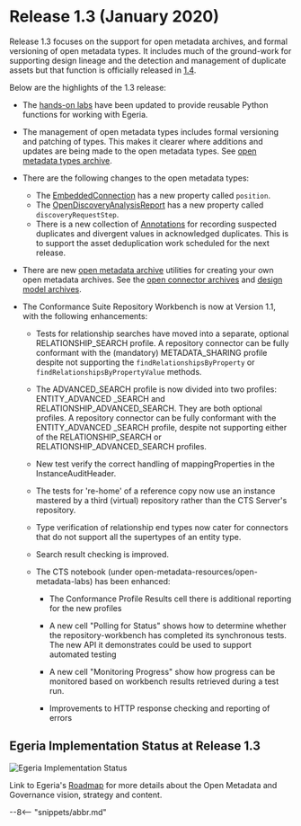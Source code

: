 <!-- SPDX-License-Identifier: CC-BY-4.0 -->
<!-- Copyright Contributors to the Egeria project. -->

# Release 1.3 (January 2020)

Release 1.3 focuses on the support for open metadata archives, and formal versioning of open metadata types.
It includes much of the ground-work for
supporting design lineage and the detection and management of duplicate assets but that function is officially
released in [1.4](./release-notes/1-4).

Below are the highlights of the 1.3 release:

* The [hands-on labs](./education/open-metadata-labs/overview) have been updated to provide
  reusable Python functions for working with Egeria.
  
* The management of open metadata types includes formal versioning and patching of types.
  This makes it clearer where additions and updates are being made to the open metadata types.
  See [open metadata types archive](./types).
  
* There are the following changes to the open metadata types:
   * The [EmbeddedConnection](./types/2/0205-Connection-Linkage) has a new property called `position`.
   * The [OpenDiscoveryAnalysisReport](./types/6/0605-Open-Discovery-Analysis-Reports) has a new property called `discoveryRequestStep`.
   * There is a new collection of [Annotations](./types/6/0655-Asset-Deduplication) for recording suspected duplicates and divergent values in acknowledged duplicates.
     This is to support the asset deduplication work scheduled for the next release.

* There are new [open metadata archive](../open-metadata-resources/open-metadata-archives) utilities for creating your own open metadata archives.
  See the [open connector archives](../open-metadata-resources/open-metadata-archives/open-connector-archives) and
  [design model archives](../open-metadata-resources/open-metadata-archives/design-model-archives).

* The Conformance Suite Repository Workbench is now at Version 1.1, with the following enhancements:

   * Tests for relationship searches have moved into a separate, optional RELATIONSHIP_SEARCH profile. A repository connector can be fully conformant with the (mandatory) METADATA_SHARING profile despite not supporting the `findRelationshipsByProperty` or `findRelationshipsByPropertyValue` methods.

   * The ADVANCED_SEARCH profile is now divided into two profiles: ENTITY_ADVANCED _SEARCH and RELATIONSHIP_ADVANCED_SEARCH. They are both optional profiles. A repository connector can be fully conformant with the ENTITY_ADVANCED _SEARCH profile, despite not supporting either of the RELATIONSHIP_SEARCH or RELATIONSHIP_ADVANCED_SEARCH profiles.

   * New test verify the correct handling of mappingProperties in the InstanceAuditHeader.

   * The tests for 're-home' of a reference copy now use an instance mastered by a third (virtual) repository rather than the CTS Server's repository.

   * Type verification of relationship end types now cater for connectors that do not support all the supertypes of an entity type.

   * Search result checking is improved.

   * The CTS notebook (under open-metadata-resources/open-metadata-labs) has been enhanced:

      * The Conformance Profile Results cell there is additional reporting for the new profiles

      * A new cell "Polling for Status" shows how to determine whether the repository-workbench has completed its synchronous tests. The new API it demonstrates could be used to support automated testing

      * A new cell "Monitoring Progress" show how progress can be monitored based on workbench results retrieved during a test run.

      * Improvements to HTTP response checking and reporting of errors

## Egeria Implementation Status at Release 1.3
 
![Egeria Implementation Status](functional-organization-showing-implementation-status-for-1.3.png)
 
 Link to Egeria's [Roadmap](./release-notes/roadmap/) for more details about the
 Open Metadata and Governance vision, strategy and content.

--8<-- "snippets/abbr.md"
